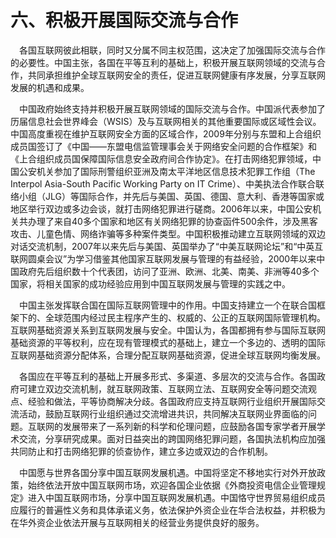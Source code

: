 # 六、积极开展国际交流与合作

&emsp;各国互联网彼此相联，同时又分属不同主权范围，这决定了加强国际交流与合作的必要性。中国主张，各国在平等互利的基础上，积极开展互联网领域的交流与合作，共同承担维护全球互联网安全的责任，促进互联网健康有序发展，分享互联网发展的机遇和成果。

&emsp;中国政府始终支持并积极开展互联网领域的国际交流与合作。中国派代表参加了历届信息社会世界峰会（WSIS）及与互联网相关的其他重要国际或区域性会议。中国高度重视在维护互联网安全方面的区域合作，2009年分别与东盟和上合组织成员国签订了《中国——东盟电信监管理事会关于网络安全问题的合作框架》和《上合组织成员国保障国际信息安全政府间合作协定》。在打击网络犯罪领域，中国公安机关参加了国际刑警组织亚洲及南太平洋地区信息技术犯罪工作组（The Interpol Asia-South Pacific Working Party on IT Crime）、中美执法合作联合联络小组（JLG）等国际合作，并先后与美国、英国、德国、意大利、香港等国家或地区举行双边或多边会谈，就打击网络犯罪进行磋商。2006年以来，中国公安机关共办理了来自40多个国家和地区有关网络犯罪的协查函件500余件，涉及黑客攻击、儿童色情、网络诈骗等多种案件类型。中国积极推动建立互联网领域的双边对话交流机制，2007年以来先后与美国、英国举办了“中美互联网论坛”和“中英互联网圆桌会议”为学习借鉴其他国家互联网发展与管理的有益经验，2000年以来中国政府先后组织数十个代表团，访问了亚洲、欧洲、北美、南美、非洲等40多个国家，将相关国家的成功经验应用到中国互联网发展与管理的实践之中。

&emsp;中国主张发挥联合国在国际互联网管理中的作用。中国支持建立一个在联合国框架下的、全球范围内经过民主程序产生的、权威的、公正的互联网国际管理机构。互联网基础资源关系到互联网发展与安全。中国认为，各国都拥有参与国际互联网基础资源的平等权利，应在现有管理模式的基础上，建立一个多边的、透明的国际互联网基础资源分配体系，合理分配互联网基础资源，促进全球互联网均衡发展。

&emsp;各国应在平等互利的基础上开展多形式、多渠道、多层次的交流与合作。各国政府可建立双边交流机制，就互联网政策、互联网立法、互联网安全等问题交流观点、经验和做法，平等协商解决分歧。各国政府应支持互联网行业组织开展国际交流活动，鼓励互联网行业组织通过交流增进共识，共同解决互联网业界面临的问题。互联网的发展带来了一系列新的科学和伦理问题，应鼓励各国专家学者开展学术交流，分享研究成果。面对日益突出的跨国网络犯罪问题，各国执法机构应加强共同防止和打击网络犯罪的侦查协作，建立多边或双边的合作机制。

&emsp;中国愿与世界各国分享中国互联网发展机遇。中国将坚定不移地实行对外开放政策，始终依法开放中国互联网市场，欢迎各国企业依据《外商投资电信企业管理规定》进入中国互联网市场，分享中国互联网发展机遇。中国恪守世界贸易组织成员应履行的普遍性义务和具体承诺义务，依法保护外资企业在华合法权益，并积极为在华外资企业依法开展与互联网相关的经营业务提供良好的服务。
